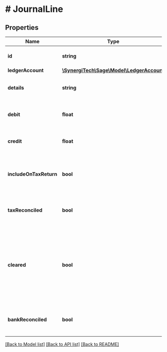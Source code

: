 # # JournalLine

## Properties

Name | Type | Description | Notes
------------ | ------------- | ------------- | -------------
**id** | **string** | The unique identifier for the item | [optional]
**ledgerAccount** | [**\SynergiTech\Sage\Model\LedgerAccount**](LedgerAccount.md) |  | [optional]
**details** | **string** | A description of the journal line | [optional]
**debit** | **float** | The debit amount of the journal line | [optional]
**credit** | **float** | The credit amount of the journal line | [optional]
**includeOnTaxReturn** | **bool** | Indicates whether the journal line should affect the tax return | [optional]
**taxReconciled** | **bool** | Indicates if the journal line is tax reconciled or not. | [optional]
**cleared** | **bool** | Indicates if the journal line is cleared or not.  Will be true when a journal item has been matched with a bank feed or statement. | [optional]
**bankReconciled** | **bool** | Indicates if the journal line is bank reconciled or not. | [optional]

[[Back to Model list]](../../README.md#models) [[Back to API list]](../../README.md#endpoints) [[Back to README]](../../README.md)
